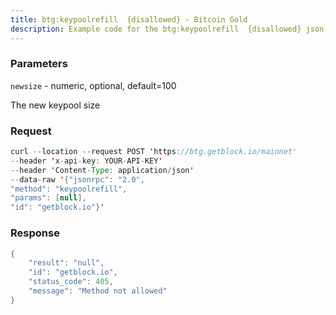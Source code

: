 ```yaml
---
title: btg:keypoolrefill  {disallowed} - Bitcoin Gold
description: Example code for the btg:keypoolrefill  {disallowed} json-rpc method. Сomplete guide on how to use btg:keypoolrefill  {disallowed} json-rpc in GetBlock.io Web3 documentation.
---
```


### Parameters


`newsize` - numeric, optional, default=100

The new keypool size

### Request

``` java
curl --location --request POST 'https://btg.getblock.io/mainnet' 
--header 'x-api-key: YOUR-API-KEY' 
--header 'Content-Type: application/json' 
--data-raw '{"jsonrpc": "2.0",
"method": "keypoolrefill",
"params": [null],
"id": "getblock.io"}'
```

###  Response

``` java
{
    "result": "null",
    "id": "getblock.io",
    "status_code": 405,
    "message": "Method not allowed"
}
```

